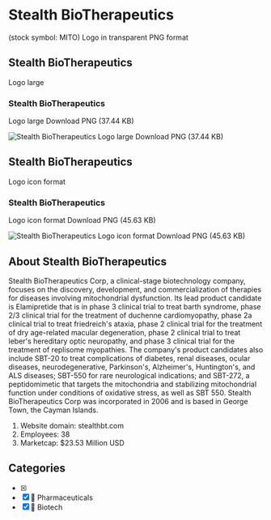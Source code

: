 # Stealth BioTherapeutics
 (stock symbol: MITO) Logo in transparent PNG format

## Stealth BioTherapeutics
 Logo large

### Stealth BioTherapeutics
 Logo large Download PNG (37.44 KB)

![Stealth BioTherapeutics
 Logo large Download PNG (37.44 KB)](/img/orig/MITO_BIG-faa3c0d8.png)

## Stealth BioTherapeutics
 Logo icon format

### Stealth BioTherapeutics
 Logo icon format Download PNG (45.63 KB)

![Stealth BioTherapeutics
 Logo icon format Download PNG (45.63 KB)](/img/orig/MITO-3e80b389.png)

## About Stealth BioTherapeutics


Stealth BioTherapeutics Corp, a clinical-stage biotechnology company, focuses on the discovery, development, and commercialization of therapies for diseases involving mitochondrial dysfunction. Its lead product candidate is Elamipretide that is in phase 3 clinical trial to treat barth syndrome, phase 2/3 clinical trial for the treatment of duchenne cardiomyopathy, phase 2a clinical trial to treat friedreich's ataxia, phase 2 clinical trial for the treatment of dry age-related macular degeneration, phase 2 clinical trial to treat leber's hereditary optic neuropathy, and phase 3 clinical trial for the treatment of replisome myopathies. The company's product candidates also include SBT-20 to treat complications of diabetes, renal diseases, ocular diseases, neurodegenerative, Parkinson's, Alzheimer's, Huntington's, and ALS diseases; SBT-550 for rare neurological indications; and SBT-272, a peptidomimetic that targets the mitochondria and stabilizing mitochondrial function under conditions of oxidative stress, as well as SBT 550. Stealth BioTherapeutics Corp was incorporated in 2006 and is based in George Town, the Cayman Islands.

1. Website domain: stealthbt.com
2. Employees: 38
3. Marketcap: $23.53 Million USD


## Categories
- [x] 
- [x] 💊 Pharmaceuticals
- [x] 🧬 Biotech
